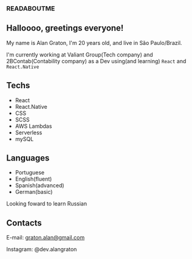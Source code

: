 ### READABOUTME

## Halloooo, greetings everyone!
My name is Alan Graton, I'm 20 years old, and live in São Paulo/Brazil.

I'm currently working at Valiant Group(Tech company) and 2BContab(Contability company) as a Dev using(and learning) `React` and `React.Native`

## Techs
- React
- React.Native
- CSS
- SCSS
- AWS Lambdas
- Serverless
- mySQL

## Languages
- Portuguese
- English(fluent)
- Spanish(advanced) 
- German(basic)

Looking foward to learn Russian

## Contacts
E-mail: graton.alan@gmail.com

Instagram: @dev.alangraton
